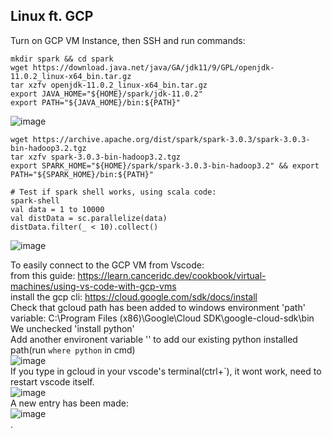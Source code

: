 ## Linux ft. GCP

Turn on GCP VM Instance, then SSH and run commands:
```
mkdir spark && cd spark
wget https://download.java.net/java/GA/jdk11/9/GPL/openjdk-11.0.2_linux-x64_bin.tar.gz
tar xzfv openjdk-11.0.2_linux-x64_bin.tar.gz
export JAVA_HOME="${HOME}/spark/jdk-11.0.2"
export PATH="${JAVA_HOME}/bin:${PATH}"
```
![image](https://github.com/user-attachments/assets/829eac49-7d5b-4958-af6d-0d4b5dd94672)

```
wget https://archive.apache.org/dist/spark/spark-3.0.3/spark-3.0.3-bin-hadoop3.2.tgz
tar xzfv spark-3.0.3-bin-hadoop3.2.tgz
export SPARK_HOME="${HOME}/spark/spark-3.0.3-bin-hadoop3.2" && export PATH="${SPARK_HOME}/bin:${PATH}"

# Test if spark shell works, using scala code:
spark-shell
val data = 1 to 10000
val distData = sc.parallelize(data)
distData.filter(_ < 10).collect()
```
![image](https://github.com/user-attachments/assets/7cefdb30-7fb6-4329-be20-81318151411a)

To easily connect to the GCP VM from Vscode:  
from this guide: https://learn.canceridc.dev/cookbook/virtual-machines/using-vs-code-with-gcp-vms  
install the gcp cli: https://cloud.google.com/sdk/docs/install  
Check that gcloud path has been added to windows environment 'path' variable: C:\Program Files (x86)\Google\Cloud SDK\google-cloud-sdk\bin  
We unchecked 'install python'  
Add another environent variable '' to add our existing python installed path(run `where python` in cmd)  
![image](https://github.com/user-attachments/assets/6ef856bb-737a-409c-8e6c-7486b66501a5)  
If you type in gcloud in your vscode's terminal(ctrl+`), it wont work, need to restart vscode itself.  
![image](https://github.com/user-attachments/assets/3e0e17ab-bbfd-4842-8584-71cbe4c2da03)  
A new entry has been made:  
![image](https://github.com/user-attachments/assets/6c96f18e-3c52-41bd-9032-9cc6ffc3ab1d)  
.

